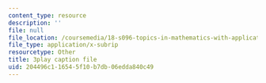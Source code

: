 ```yaml
---
content_type: resource
description: ''
file: null
file_location: /coursemedia/18-s096-topics-in-mathematics-with-applications-in-finance-fall-2013/204496c116545f10b7db06edda840c49_Z5yRMMVUC5w.vtt
file_type: application/x-subrip
resourcetype: Other
title: 3play caption file
uid: 204496c1-1654-5f10-b7db-06edda840c49
---
```

